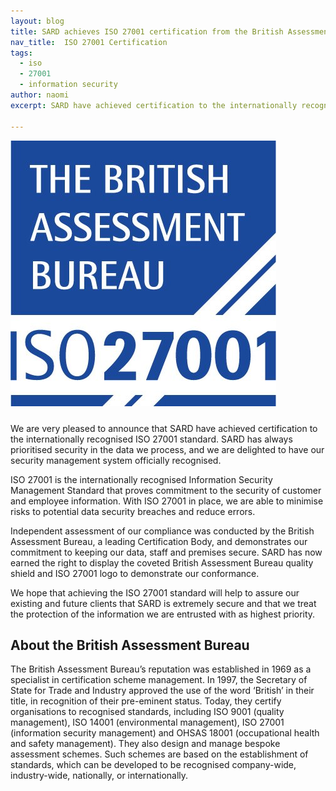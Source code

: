 ```yaml
---
layout: blog
title: SARD achieves ISO 27001 certification from the British Assessment Bureau
nav_title:  ISO 27001 Certification
tags:
  - iso
  - 27001
  - information security
author: naomi
excerpt: SARD have achieved certification to the internationally recognised ISO 27001 standard. 

---
```

<div class="row" style="padding-bottom: 10px;">
  <div class="col-xs-4"></div><div class="col-xs-4"> <a href="https://www.british-assessment.co.uk/"> <img src= "/images/blog/naomi/iso_blue.jpg"/></a> </div><div class="col-xs-4"></div>
</div> 


We are very pleased to announce that SARD have achieved certification to the internationally recognised ISO 27001 standard. SARD has always prioritised security in the data we process, and we are delighted to have our security management system officially recognised. 

ISO 27001 is the internationally recognised Information Security Management Standard that proves commitment to the security of customer and employee information. With ISO 27001 in place, we are able to minimise risks to potential data security breaches and reduce errors.

Independent assessment of our compliance was conducted by the British Assessment Bureau, a leading Certification Body, and demonstrates our commitment to keeping our data, staff and premises secure.
SARD has now earned the right to display the coveted British Assessment Bureau quality shield and ISO 27001 logo to demonstrate our conformance.

We hope that achieving the ISO 27001 standard will help to assure our existing and future clients that SARD is extremely secure and that we treat the protection of the information we are entrusted with as highest priority.

 
## About the British Assessment Bureau

The British Assessment Bureau’s reputation was established in 1969 as a specialist in certification scheme management. In 1997, the Secretary of State for Trade and Industry approved the use of the word ‘British’ in their title, in recognition of their pre-eminent status.
Today, they certify organisations to recognised standards, including ISO 9001 (quality management), ISO 14001 (environmental management), ISO 27001 (information security management) and OHSAS 18001 (occupational health and safety management). They also design and manage bespoke assessment schemes. Such schemes are based on the establishment of standards, which can be developed to be recognised company-wide, industry-wide, nationally, or internationally.





